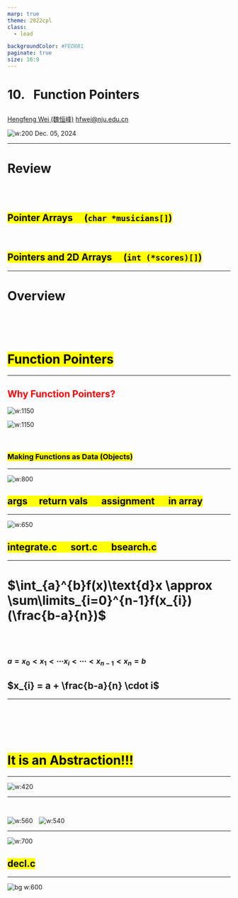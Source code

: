 ```yaml
---
marp: true
theme: 2022cpl
class:
  - lead

backgroundColor: #FED8B1
paginate: true
size: 16:9
---
```

# <p id = "small-caps">10. &nbsp; Function Pointers</p>

[Hengfeng Wei (魏恒峰)](https://hengxin.github.io/)
hfwei@nju.edu.cn

![w:200](figs/C.png)
Dec. 05, 2024

---
# Review
<br>
<br>

## <mark>Pointer Arrays &emsp;(<code>char *musicians[]</code>)</mark>
<br>

## <mark>Pointers and 2D Arrays &emsp;(<code>int (*scores)[]</code>)</mark>

---
# Overview
<br>
<br>
<br>

# <mark>Function Pointers</mark>

---
## <font color = red>Why Function Pointers?</font>

![w:1150](figs/c17-object.png)


![w:1150](figs/c17-types.png)

<br>

### <mark>Making Functions as Data (Objects)</mark>
---
![w:800](figs/first-class-citizens.jpg)

## <mark>args&emsp; return vals &emsp; assignment &emsp; in array</mark>

---
![w:650](figs/lets-code.jpeg)

## <mark>integrate.c &emsp; sort.c &emsp; bsearch.c</mark>

---
# $\int_{a}^{b}f(x)\text{d}x \approx \sum\limits_{i=0}^{n-1}f(x_{i})(\frac{b-a}{n})$
<br>
<br>

### $a = x_{0} < x_{1} < \cdots x_{i} < \cdots < x_{n-1} < x_{n} = b$
## $x_{i} = a + \frac{b-a}{n} \cdot i$

---
<br>
<br>
<br>
<br>

# <mark>It is an Abstraction!!!</mark>

---
![w:420](figs/fp-simplied.jpg)

---
<br>

![w:560](figs/mma.webp)&emsp;![w:540](figs/Haskell.png)

---
![w:700](figs/sha.jfif)

## <mark>decl.c</mark>

---
![bg w:600](figs/see-you.jpeg)